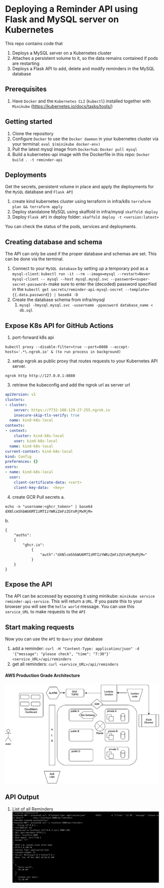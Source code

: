 # Deploying a Reminder API using Flask and MySQL server on Kubernetes

This repo contains code that
1) Deploys a MySQL server on a Kubernetes cluster
2) Attaches a persistent volume to it, so the data remains contained if pods are restarting
3) Deploys a Flask API to add, delete and modify reminders in the MySQL database

## Prerequisites
1. Have `Docker` and the `Kubernetes CLI` (`kubectl`) installed together with `Minikube` (https://kubernetes.io/docs/tasks/tools/)

## Getting started
1. Clone the repository
2. Configure `Docker` to use the `Docker daemon` in your kubernetes cluster via your terminal: `eval $(minikube docker-env)`
3. Pull the latest mysql image from `Dockerhub`: `Docker pull mysql`
4. Build a kubernetes-api image with the Dockerfile in this repo: `Docker build . -t reminder-api`

## Deployments
Get the secrets, persistent volume in place and apply the deployments for the `MySQL` database and `Flask API`

1. create kind kubernetes cluster using terraform in infra/k8s `terraform plan && terraform apply`
2. Deploy standalone MySQL using skaffold in infra/mysql `skaffold deploy`
4. Deploy `Flask API` in deploy folder: `skaffold deploy -t <version:latest>`

You can check the status of the pods, services and deployments.

## Creating database and schema
The API can only be used if the proper database and schemas are set. This can be done via the terminal.
1. Connect to your `MySQL database` by setting up a temporary pod as a `mysql-client`:
   `kubectl run -it --rm --image=mysql --restart=Never mysql-client -- mysql --host mysql.mysql.svc --password=<super-secret-password>`
   make sure to enter the (decoded) password specified in the `kubectl get secrets/reminder-api-mysql-secret --template={{.data.password}} | base64 -D`
2. Create the database schema from infra/mysql
    1. `mysql -hmysql.mysql.svc -uusername -ppassword database_name < db.sql`

## Expose K8s API for GitHub Actions
1. port-forward k8s api
```shell
kubectl proxy --disable-filter=true --port=8080 --accept-hosts='.*\.ngrok.io' & (to run process in background)
```
2. setup ngrok as public proxy that routes requests to your Kubernetes API server.
```shell
ngrok http http://127.0.0.1:8080
```
3. retrieve the kubeconfig and add the ngrok url as server url
```yaml
apiVersion: v1
clusters:
- cluster:
    server: https://f732-180-129-27-255.ngrok.io
    insecure-skip-tls-verify: true
  name: kind-k8s-local
contexts:
- context:
    cluster: kind-k8s-local
    user: kind-k8s-local
  name: kind-k8s-local
current-context: kind-k8s-local
kind: Config
preferences: {}
users:
- name: kind-k8s-local
  user:
    client-certificate-data: <cert>
    client-key-data:  <key>
```
4. create GCR Pull secrets
a.
```shell
echo -n "username:<ghcr_token>" | base64
dXNlcm5hbWU6MTIzMTIzYWRzZmFzZGYxMjMxMjM=
```
b.
```shell
{
    "auths":
    {
        "ghcr.io":
            {
                "auth":"dXNlcm5hbWU6MTIzMTIzYWRzZmFzZGYxMjMxMjM="
            }
    }
}
```

## Expose the API
The API can be accessed by exposing it using minikube: `minikube service reminder-api-service`. This will return a `URL`. If you paste this to your browser you will see the `hello world` message. You can use this `service_URL` to make requests to the `API`

## Start making requests
Now you can use the `API` to `Query` your database
1. add a reminder: `curl -H "Content-Type: application/json" -d '{"message": "please check", "time": "7:30"}' <service_URL>/api/reminders`
2. get all reminders: `curl <service_URL>/api/reminders`



#### AWS Production Grade Architecture

![Alt text](https://github.com/prasanna12510/lucid-infra-challenge/blob/main/doc/img/APIArchicture.png?raw=true "AWSArchitecture")

## API Output
1. List of all Reminders
![Alt text](https://github.com/prasanna12510/lucid-infra-challenge/blob/main/doc/img/APIOutput.png?raw=true "APIOutput")
